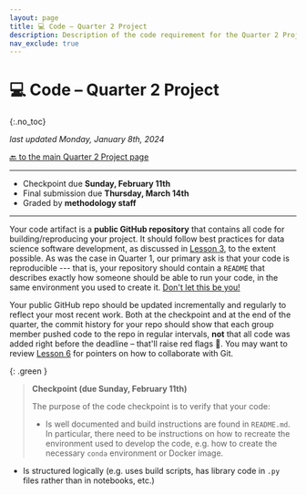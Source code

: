 ```yaml
---
layout: page
title: 💻 Code – Quarter 2 Project
description: Description of the code requirement for the Quarter 2 Project.
nav_exclude: true
---
```


# 💻 Code – Quarter 2 Project
{:.no_toc}

_last updated Monday, January 8th, 2024_

[🔙 to the main Quarter 2 Project page](../)

---

- Checkpoint due **Sunday, February 11th**
- Final submission due **Thursday, March 14th**
- Graded by **methodology staff**

---

Your code artifact is a **public GitHub repository** that contains all code for building/reproducing your project. It should follow best practices for data science software development, as discussed in [Lesson 3](../../../../lessons/03), to the extent possible. As was the case in Quarter 1, our primary ask is that your code is reproducible --- that is, your repository should contain a `README` that describes exactly how someone should be able to run your code, in the same environment you used to create it. [Don't let this be you!](https://twitter.com/emollick/status/1597733433765433344?s=20&t=8tR_rzjUe6nIPdwltz62-Q)

Your public GitHub repo should be updated incrementally and regularly to reflect your most recent work. Both at the checkpoint and at the end of the quarter, the commit history for your repo should show that each group member pushed code to the repo in regular intervals, **not** that all code was added right before the deadline – that'll raise red flags 🚩. You may want to review [Lesson 6](../../../../lessons/06) for pointers on how to collaborate with Git.

{: .green }
> **Checkpoint (due Sunday, February 11th)**
> 
> The purpose of the code checkpoint is to verify that your code:
> - Is well documented and build instructions are found in `README.md`. In particular, there need to be instructions on how to recreate the environment used to develop the code, e.g. how to create the necessary `conda` environment or Docker image.
- Is structured logically (e.g. uses build scripts, has library code in `.py` files rather than in notebooks, etc.)